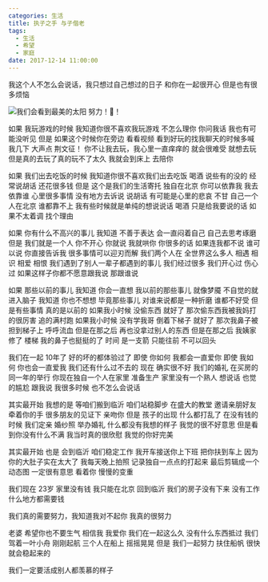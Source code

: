 ```yaml
---
categories: 生活
title: 执子之手 与子偕老
tags:
  - 生活
  - 希望
  - 家庭
date: 2017-12-14 11:00:00
---
```


我这个人不怎么会说话，我只想过自己想过的日子
和你在一起很开心 但是也有很多烦恼

![](/publicFiles/images/stock-photo/stock-photo-238960905.jpg "我们会看到最美的太阳 努力！💪！")

<!-- more -->

如果
我玩游戏的时候
我知道你很不喜欢我玩游戏
不怎么理你 你问我话 我也有可能没听见
但是 如果这个时候你在旁边 看看视频
看到好玩的找我聊天的时候多喊我几下 大声点 荆文征！
你不让我去玩，我心里一直痒痒的 就会很难受 就想去玩
但是真的去玩了真的玩不了太久 我就会到床上 去陪你

如果
我们出去吃饭的时候
我知道你很不喜欢我们出去吃饭
喝酒 说些有的没的 经常说胡话 还花很多钱
但是 这个是我们的生活寄托 独自在北京 你可以依靠我 我去依靠谁
心里很多事情 没有地方去诉说 说胡话 有可能是心里的悲哀 不甘
自己一个人在北京 谁都靠不上 我有些时候就是单纯的想说说话
喝酒 只是给我要说的话 如果不太着调 找个理由

如果
你有什么不高兴的事儿
我知道 不善于表达 会一直闷着自己 自己去思考琢磨
但是 我们就是一个人 你不开心 你就说 我就哄你
你很多的话 如果连我都不说 谁可以说
你直接告诉我 很多事情可以迎刃而解
我们两个人在 全世界这么多人
相遇 相识 相爱 相恨
我们遇到了别人一辈子都遇到的事儿
我们经过很多 我们开心过 伤心过 如果这样子你都不愿意跟我说 那跟谁说

如果
那些以前的事儿
我知道 你会一直想 我以前的那些事儿 就像梦魇 不自觉的就进入脑子
我知道 你也不想想 毕竟那些事儿 对谁来说都是一种折磨 谁都不好受
但是有些事情 真的是以前的
如果我小时候 没偷东西 就好了 那次偷东西我被我妈打的很厉害 追的满村跑
如果我小时候 没有学我哥 倒着下梯子 就好了 那次我鼻子被担到梯子上 呼呼流血
但是在那之后 再也没拿过别人的东西
但是在那之后 我姨家修了 楼梯 我的鼻子也挺挺的了
时间 是一支箭 只能往前 不可以回头

我们在一起 10年了 好的坏的都体验过了
即使 你如何 我都会一直爱你  即使 我如何 你也会一直爱我
我们还有什么过不去的
现在 确实很不好 我们的婚礼 在买房的同一年的举行
你现在独自一个人在家里 准备生产 家里没有一个熟人
想说话 也觉的尴尬 跟我说 我很多时候 也不怎么会说话

其实最开始 我想的是 等咱们搬到临沂 咱们站稳脚步
在盛大的教堂 邀请亲朋好友 牵着你的手
很多朋友的见证下 亲吻你
但是 孩子的出现 什么都打乱了
在没有钱的时候 我们定亲 婚纱照 举办婚礼
什么都没有我想的样子 我觉的很不好意思 但是看到你没有什么不满
我当时真的很欣慰 我觉的你好完美

其实最开始 也是 会到临沂 咱们稳定工作
我开车接送你上下班 把你扶到车上 因为你的大肚子实在太大了
我每天晚上拍照 记录独自一点点的打起来 最后剪辑成一个 动态图 一定很有意思
看着你 慢慢的变重

我们现在 23岁
家里没有钱 我只能在北京
回到临沂 我们的房子没有下来 没有工作
什么地方都需要钱

我们真的需要努力，我知道我对不起你 我真的很努力

老婆 希望你也不要生气
相信我 我爱你 我们在一起这么久 没有什么东西抵过
我们驾着一叶小舟 刚刚起航 三个人在船上 摇摇晃晃
但是 我们一起努力 扶住船帆 很快就会稳起来的

我们一定要活成别人都羡慕的样子
